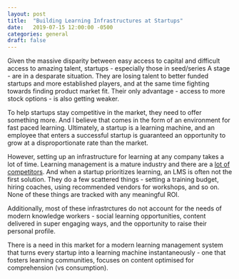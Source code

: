```yaml
---
layout: post
title:  "Building Learning Infrastructures at Startups"
date:   2019-07-15 12:00:00 -0500
categories: general
draft: false
---
```


Given the massive disparity between easy access to capital and difficult access to amazing talent, startups - especially those in seed/series A stage - are in a desparate situation. They are losing talent to better funded startups and more established players, and at the same time fighting towards finding product market fit. Their only advantage - access to more stock options - is also getting weaker.

To help startups stay competitive in the market, they need to offer something more. And I believe that comes in the form of an environment for fast paced learning. Ultimately, a startup is a learning machine, and an employee that enters a successful startup is guaranteed an opportunity to grow at a disproportionate rate than the market. 

However, setting up an infrastructure for learning at any company takes a lot of time. Learning management is a mature industry and there are a [lot of competitors](https://www.g2.com/categories/corporate-lms). And when a startup prioritizes learning, an LMS is often not the first solution. They do a few scattered things - setting a training budget, hiring coaches, using recommended vendors for workshops, and so on. None of these things are tracked with any meaningful ROI. 

Additionally, most of these infrastrctures do not account for the needs of modern knowledge workers - social learning opportunities, content delivered in super engaging ways, and the opportunity to raise their personal profile. 

There is a need in this market for a modern learning management system that turns every startup into a learning machine instantaneously - one that fosters learning communities, focuses on content optimised for comprehension (vs consumption).